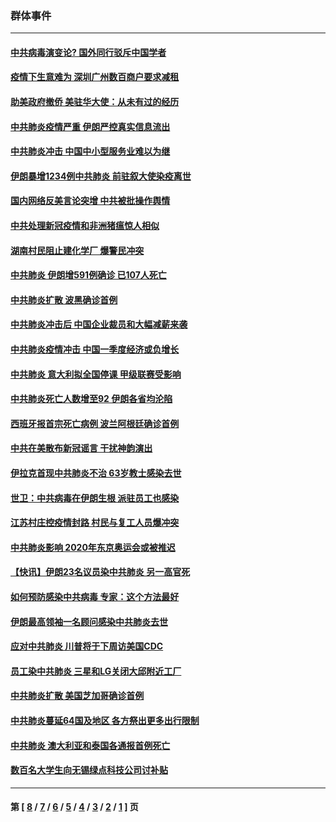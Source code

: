 ### 群体事件
---
#### [中共病毒演变论? 国外同行驳斥中国学者](../../pages/ncid279/n11923064.md) 
#### [疫情下生意难为 深圳广州数百商户要求减租](../../pages/ncid279/n11922392.md) 
#### [助美政府撤侨 美驻华大使：从未有过的经历](../../pages/ncid279/n11920832.md) 
#### [中共肺炎疫情严重 伊朗严控真实信息流出](../../pages/ncid279/n11920458.md) 
#### [中共肺炎冲击 中国中小型服务业难以为继](../../pages/ncid279/n11920169.md) 
#### [伊朗暴增1234例中共肺炎 前驻叙大使染疫离世](../../pages/ncid279/n11919807.md) 
#### [国内网络反美言论突增 中共被批操作舆情](../../pages/ncid279/n11919024.md) 
#### [中共处理新冠疫情和非洲猪瘟惊人相似](../../pages/ncid279/n11918081.md) 
#### [湖南村民阻止建化学厂 爆警民冲突](../../pages/ncid279/n11917997.md) 
#### [中共肺炎 伊朗增591例确诊 已107人死亡](../../pages/ncid279/n11917357.md) 
#### [中共肺炎扩散 波黑确诊首例](../../pages/ncid279/n11917042.md) 
#### [中共肺炎冲击后 中国企业裁员和大幅减薪来袭](../../pages/ncid279/n11915404.md) 
#### [中共肺炎疫情冲击 中国一季度经济或负增长](../../pages/ncid279/n11914902.md) 
#### [中共肺炎 意大利拟全国停课 甲级联赛受影响](../../pages/ncid279/n11914989.md) 
#### [中共肺炎死亡人数增至92 伊朗各省均沦陷](../../pages/ncid279/n11914754.md) 
#### [西班牙报首宗死亡病例 波兰阿根廷确诊首例](../../pages/ncid279/n11914570.md) 
#### [中共在美散布新冠谣言 干扰神韵演出](../../pages/ncid279/n11910744.md) 
#### [伊拉克首现中共肺炎不治 63岁教士感染去世](../../pages/ncid279/n11914263.md) 
#### [世卫：中共病毒在伊朗生根 派驻员工也感染](../../pages/ncid279/n11914087.md) 
#### [江苏村庄控疫情封路 村民与复工人员爆冲突](../../pages/ncid279/n11913885.md) 
#### [中共肺炎影响 2020年东京奥运会或被推迟](../../pages/ncid279/n11912440.md) 
#### [【快讯】伊朗23名议员染中共肺炎 另一高官死](../../pages/ncid279/n11912252.md) 
#### [如何预防感染中共病毒 专家：这个方法最好](../../pages/ncid279/n11909928.md) 
#### [伊朗最高领袖一名顾问感染中共肺炎去世](../../pages/ncid279/n11909593.md) 
#### [应对中共肺炎 川普将于下周访美国CDC](../../pages/ncid279/n11907493.md) 
#### [员工染中共肺炎 三星和LG关闭大邱附近工厂](../../pages/ncid279/n11907471.md) 
#### [中共肺炎扩散 美国芝加哥确诊首例](../../pages/ncid279/n11907347.md) 
#### [中共肺炎蔓延64国及地区 各方祭出更多出行限制](../../pages/ncid279/n11907227.md) 
#### [中共肺炎 澳大利亚和泰国各通报首例死亡](../../pages/ncid279/n11906995.md) 
#### [数百名大学生向无锡绿点科技公司讨补贴](../../pages/ncid279/n11903527.md) 

---
#### 第 [ [8](./8.md) / [7](./7.md) / [6](./6.md) / [5](./5.md) / [4](./4.md) / [3](./3.md) / [2](./2.md) / [1](./1.md) ] 页
